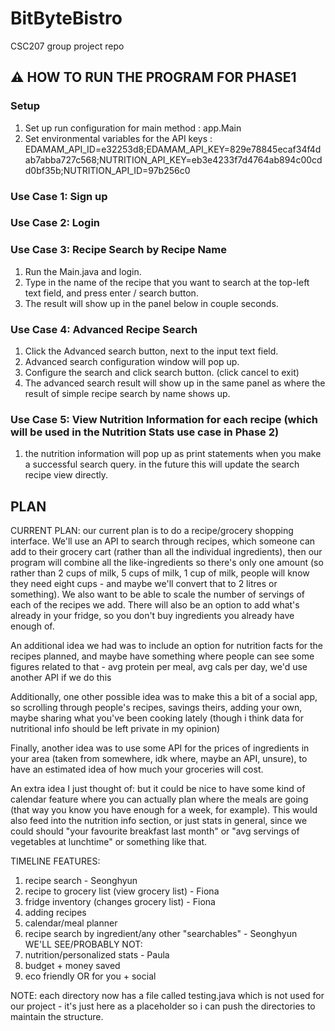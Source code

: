 # BitByteBistro
CSC207 group project repo


## ⚠️ HOW TO RUN THE PROGRAM FOR PHASE1


### Setup
1. Set up run configuration for main method : app.Main
2. Set environmental variables for the API keys : EDAMAM_API_ID=e32253d8;EDAMAM_API_KEY=829e78845ecaf34f4dab7abba727c568;NUTRITION_API_KEY=eb3e4233f7d4764ab894c00cdd0bf35b;NUTRITION_API_ID=97b256c0


### Use Case 1: Sign up


### Use Case 2: Login


### Use Case 3: Recipe Search by Recipe Name
1. Run the Main.java and login.
2. Type in the name of the recipe that you want to search at the top-left text field, and press enter / search button.
3. The result will show up in the panel below in couple seconds.


### Use Case 4: Advanced Recipe Search
1. Click the Advanced search button, next to the input text field.
2. Advanced search configuration window will pop up.
3. Configure the search and click search button. (click cancel to exit)
4. The advanced search result will show up in the same panel as where the result of simple recipe search by name shows up.


### Use Case 5: View Nutrition Information for each recipe (which will be used in the Nutrition Stats use case in Phase 2)
1. the nutrition information will pop up as print statements when you make a successful search query. in the future this will update the search recipe view directly.

## PLAN
CURRENT PLAN:
our current plan is to do a recipe/grocery shopping interface. We'll use an API to search through recipes, which someone can add to their grocery cart (rather than all the individual ingredients), then our program will combine all the like-ingredients so there's only one amount (so rather than 2 cups of milk, 5 cups of milk, 1 cup of milk, people will know they need eight cups - and maybe we'll convert that to 2 litres or something). We also want to be able to scale the number of servings of each of the recipes we add. There will also be an option to add what's already in your fridge, so you don't buy ingredients you already have enough of.

An additional idea we had was to include an option for nutrition facts for the recipes planned, and maybe have something where people can see some figures related to that - avg protein per meal, avg cals per day, we'd use another API if we do this

Additionally, one other possible idea was to make this a bit of a social app, so scrolling through people's recipes, savings theirs, adding your own, maybe sharing what you've been cooking lately (though i think data for nutritional info should be left private in my opinion)

Finally, another idea was to use some API for the prices of ingredients in your area (taken from somewhere, idk where, maybe an API, unsure), to have an estimated idea of how much your groceries will cost.

An extra idea I just thought of: but it could be nice to have some kind of calendar feature where you can actually plan where the meals are going (that way you know you have enough for a week, for example). This would also feed into the nutrition info section, or just stats in general, since we could should "your favourite breakfast last month" or "avg servings of vegetables at lunchtime" or something like that.

TIMELINE FEATURES:
1) recipe search - Seonghyun
2) recipe to grocery list (view grocery list) - Fiona
3) fridge inventory (changes grocery list) - Fiona
4) adding recipes 
5) calendar/meal planner
6) recipe search by ingredient/any other "searchables" - Seonghyun
WE'LL SEE/PROBABLY NOT:
7) nutrition/personalized stats - Paula
9) budget + money saved
10) eco friendly OR for you + social


NOTE: each directory now has a file called testing.java which is not used for our project - it's just here as a placeholder so i can push the directories to maintain the structure.
